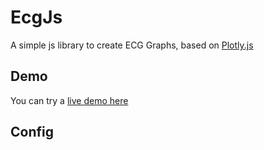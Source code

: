 # EcgJs

A simple js library to create ECG Graphs, based on [Plotly.js](https://plotly.com/javascript/)

## Demo

You can try a [live demo here](https://damiandominella.github.io/ecgjs/demo/)

## Config